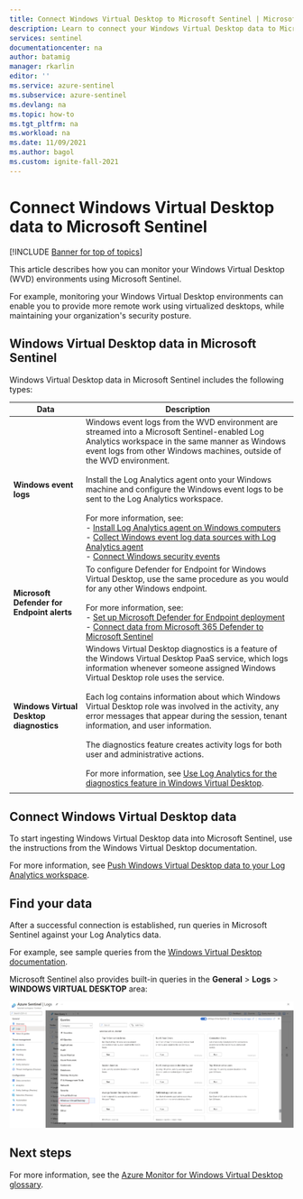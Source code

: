 ```yaml
---
title: Connect Windows Virtual Desktop to Microsoft Sentinel | Microsoft Docs
description: Learn to connect your Windows Virtual Desktop data to Microsoft Sentinel.
services: sentinel
documentationcenter: na
author: batamig
manager: rkarlin
editor: ''
ms.service: azure-sentinel
ms.subservice: azure-sentinel
ms.devlang: na
ms.topic: how-to
ms.tgt_pltfrm: na
ms.workload: na
ms.date: 11/09/2021
ms.author: bagol
ms.custom: ignite-fall-2021
---
```


# Connect Windows Virtual Desktop data to Microsoft Sentinel

[!INCLUDE [Banner for top of topics](./includes/banner.md)]

This article describes how you can monitor your Windows Virtual Desktop (WVD) environments using Microsoft Sentinel.

For example, monitoring your Windows Virtual Desktop environments can enable you to provide more remote work using virtualized desktops, while maintaining your organization's security posture.

## Windows Virtual Desktop data in Microsoft Sentinel

Windows Virtual Desktop data in Microsoft Sentinel includes the following types:


|Data  |Description  |
|---------|---------|
|**Windows event logs**     |  Windows event logs from the WVD environment are streamed into a Microsoft Sentinel-enabled Log Analytics workspace in the same manner as Windows event logs from other Windows machines, outside of the WVD environment. <br><br>Install the Log Analytics agent onto your Windows machine and configure the Windows event logs to be sent to the Log Analytics workspace.<br><br>For more information, see:<br>- [Install Log Analytics agent on Windows computers](../azure-monitor/agents/agent-windows.md)<br>- [Collect Windows event log data sources with Log Analytics agent](../azure-monitor/agents/data-sources-windows-events.md)<br>- [Connect Windows security events](connect-windows-security-events.md)       |
|**Microsoft Defender for Endpoint alerts**     |  To configure Defender for Endpoint for Windows Virtual Desktop, use the same procedure as you would for any other Windows endpoint. <br><br>For more information, see: <br>- [Set up Microsoft Defender for Endpoint deployment](/windows/security/threat-protection/microsoft-defender-atp/production-deployment)<br>- [Connect data from Microsoft 365 Defender to Microsoft Sentinel](connect-microsoft-365-defender.md)       |
|**Windows Virtual Desktop diagnostics**     | Windows Virtual Desktop diagnostics is a feature of the Windows Virtual Desktop PaaS service, which logs information whenever someone assigned Windows Virtual Desktop role uses the service. <br><br>Each log contains information about which Windows Virtual Desktop role was involved in the activity, any error messages that appear during the session, tenant information, and user information. <br><br>The diagnostics feature creates activity logs for both user and administrative actions. <br><br>For more information, see [Use Log Analytics for the diagnostics feature in Windows Virtual Desktop](../virtual-desktop/virtual-desktop-fall-2019/diagnostics-log-analytics-2019.md).        |
|     |         |

## Connect Windows Virtual Desktop data

To start ingesting Windows Virtual Desktop data into Microsoft Sentinel, use the instructions from the Windows Virtual Desktop documentation.

For more information, see [Push Windows Virtual Desktop data to your Log Analytics workspace](../virtual-desktop/diagnostics-log-analytics.md).

## Find your data

After a successful connection is established, run queries in Microsoft Sentinel against your Log Analytics data.

For example, see sample queries from the [Windows Virtual Desktop documentation](../virtual-desktop/diagnostics-log-analytics.md).


Microsoft Sentinel also provides built-in queries in the **General** > **Logs** > **WINDOWS VIRTUAL DESKTOP** area:

[![Windows Virtual Desktop built-in queries in Microsoft Sentinel.](media/connect-windows-virtual-desktop/windows-virtual-desktop-queries.png) ](media/connect-windows-virtual-desktop/windows-virtual-desktop-queries.png#lightbox)

## Next steps


For more information, see the [Azure Monitor for Windows Virtual Desktop glossary](../virtual-desktop/azure-monitor-glossary.md).
